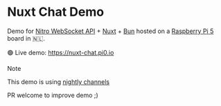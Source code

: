 # Nuxt Chat Demo

Demo for [Nitro WebSocket API](https://nitro.unjs.io/guide/websocket) + [Nuxt](https://nuxt.com) + [Bun](https://bun.sh/) hosted on a [Raspberry Pi 5](https://www.raspberrypi.com/products/raspberry-pi-5/) board in 🇳🇱.

🟢 Live demo: https://nuxt-chat.pi0.io

> [!NOTE]
> This demo is using [nightly channels](https://nuxt.com/docs/guide/going-further/nightly-release-channel)

PR welcome to improve demo ;)
